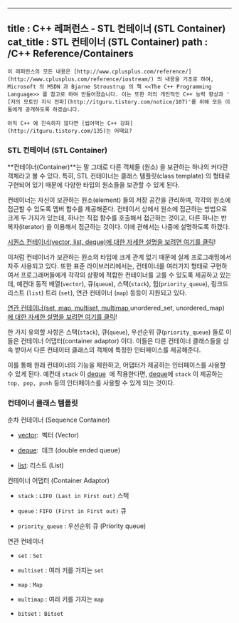 ----------------
title : C++ 레퍼런스 - STL 컨테이너 (STL Container)
cat_title :  STL 컨테이너 (STL Container)
path : /C++ Reference/Containers
--------------



```info
이 레퍼런스의 모든 내용은 [http://www.cplusplus.com/reference/](http://www.cplusplus.com/reference/iostream/) 의 내용을 기초로 하여, Microsoft 의 MSDN 과 Bjarne Stroustrup 의 책 <<The C++ Programming Language>> 를 참고로 하여 만들어졌습니다. 이는 또한 저의 개인적인 C++ 능력 향상과 ' [저의 모토인 지식 전파](http://itguru.tistory.com/notice/107)'를 위해 모든 이들에게 공개하도록 하겠습니다.
```

```info
아직 C++ 에 친숙하지 않다면 [씹어먹는 C++ 강좌](http://itguru.tistory.com/135)는 어때요?
```

### STL 컨테이너 (STL Container)


**컨테이너(Container)**는 말 그대로 다른 객체들 (원소) 을 보관하는 하나의 커다란 객체라고 볼 수 있다. 특히, STL 컨테이너는 클래스 템플릿(class template) 의 형태로 구현되어 있기 때문에 다양한 타입의 원소들을 보관할 수 있게 된다.

컨테이너는 자신이 보관하는 원소(element) 들의 저장 공간을 관리하며, 각각의 원소에 접근할 수 있도록 멤버 함수를 제공해준다. 컨테이서 상에서 원소에 접근하는 방법으로 크게 두 가지가 있는데, 하나는 직접 함수를 호출해서 접근하는 것이고, 다른 하나는 반복자(iterator) 을 이용해서 접근하는 것이다. 이에 관해서는 나중에 설명하도록 하겠다.

[시퀀스 컨테이너(vector, list, deque)에 대한 자세한 설명을 보려면 여기를 클릭](http://itguru.tistory.com/223)!


이처럼 컨테이너가 보관하는 원소의 타입에 크게 관계 없기 때문에 실제 프로그래밍에서 자주 사용되고 있다. 또한 표준 라이브러리에서는, 컨테이너를 여러가지 형태로 구현하여서 프로그래머들에게 각각의 상황에 적합한 컨테이너를 고를 수 있도록 제공하고 있는데, 예컨대 동적 배열(`vector`), 큐(`queue`), 스택(`stack`), 힙(`priority_queue`), 링크드 리스트 (`list`) 트리 (`set`), 연관 컨테이너 (`map`) 등등이 지원되고 있다.

[연관 컨테이너(set, map, multiset, multimap,](http://itguru.tistory.com/224)unordered_set, unordered_map) [에 대한 자세한 설명을 보려면 여기를 클릭](http://itguru.tistory.com/223)!


한 가지 유의할 사항은 스택(`stack`), 큐(`queue`), 우선순위 큐(`priority_queue`) 들로 이들은 컨테이너 어댑터(container adaptor) 이다. 이들은 다른 컨테이너 클래스들을 상속 받아서 다른 컨테이터 클래스의 객체에 특정한 인터페이스를 제공해준다. 

이를 통해 원래 컨테이너의 기능을 제한하고, 어댑터가 제공하는 인터페이스를 사용할 수 있게 된다. 예컨대 `stack` 이 [deque](http://itguru.tistory.com/176)  에 작용한다면, [deque](http://itguru.tistory.com/176)에 `stack` 이 제공하는 `top, pop, push` 등의 인터페이스를 사용할 수 있게 되는 것이다.



### 컨테이너 클래스 템플릿





순차 컨테이너 (Sequence Container)


*  [vector](http://itguru.tistory.com/175):  벡터 (Vector)


*  [deque](http://itguru.tistory.com/176):  데크 (double ended queue)


*  [list](http://itguru.tistory.com/177): 리스트 (List)


컨테이너 어댑터 (Container Adaptor)


* `stack` : `LIFO (Last in First out)` 스택


* `queue` : `FIFO (First in First out)` 큐


* `priority_queue` : 우선순위 큐 (Priority queue)




연관 컨테이너


* `set` : `Set`


* `multiset` : 여러 키를 가지는 `set`


* `map` : `Map`


* `multimap` : 여러 키를 가지는 `map`


* `bitset` :  `Bitset`